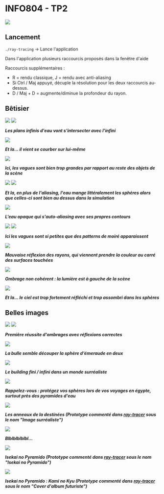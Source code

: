 # INFO804 - TP2
<img src="./Selection/output_19-02-2023 20-57-41.png">

## Lancement

`./ray-tracing` -> Lance l'application

Dans l'application plusieurs raccourcis proposés dans la fenêtre d'aide

Raccourcis supplémentaires : 

- R = rendu classique, J = rendu avec anti-aliasing
- Si Ctrl / Maj appuyé, décuple la résolution pour les deux raccourcis au-dessus.
- D / Maj + D = augmente/diminue la profondeur du rayon.

## Bêtisier

<img src="./Selection/output_14-02-2023 11-46-07.png">
<img src="./Selection/output_14-02-2023 11-51-09.png">

**_Les plans infinis d'eau vont s'intersecter avec l'infini_**

<img src="./Selection/output_15-02-2023 11-10-43.png">

**_Et la... il vient se courber sur lui-même_**

<img src="./Selection/output_15-02-2023 12-10-05.png">

**_Ici, les vagues sont bien trop grandes par rapport au reste des objets de la scène_**

<img src="./Selection/output_15-02-2023 12-11-05.png">
<img src="./Selection/output_15-02-2023 12-36-21.png">

**_Et la, en plus de l'aliasing, l'eau mange littéralement les sphères alors que celles-ci sont bien au dessus dans la simulation_**

<img src="./Selection/output_15-02-2023 12-29-18.png">

**_L'eau opaque qui s'auto-aliasing avec ses propres contours_**


<img src="./Selection/output_15-02-2023 12-41-45.png">
<img src="./Selection/output_15-02-2023 16-18-48.png">

**_Ici les vagues sont si petites que des patterns de moiré apparaissent_**

<img src="./Selection/output_15-02-2023 16-21-17.png">

**_Mauvaise réflexion des rayons, qui viennent prendre la couleur au carré des surfaces touchées_**

<img src="./Selection/output_15-02-2023 16-43-26.png">

**_Ombrage non cohérent : la lumière est à gauche de la scène_**

<img src="./Selection/output_15-02-2023 16-43-46.png">

**_Et la... le ciel est trop fortement réfléchi et trop assombri dans les sphères_**

## Belles images

<img src="./Selection/output_14-02-2023 10-12-12.png">
<img src="./Selection/output_14-02-2023 10-22-20.png">

**_Première réussite d'ombrages avec réflexions correctes_**

<img src="./Selection/output_14-02-2023 10-29-11.png">

**_La bulle semble découper la sphère d'émeraude en deux_**

<img src="./Selection/output_14-02-2023 11-10-01.png">

**_Le building fini / infini dans un monde surréaliste_**

<img src="./Selection/output_15-02-2023 17-56-48.png">

**_Rappelez-vous : protégez vos sphères lors de vos voyages en égypte, surtout près des pyramides d'eau_**

<img src="./Selection/output_16-02-2023 17-10-10.png">

**_Les anneaux de la destinées (Prototype commenté dans [ray-tracer](ray-tracer.cpp) sous le nom "Image surréaliste")_**

<img src="./Selection/output_18-02-2023 23-20-19.png">

**_Blblblblblbl..._**

<img src="./Selection/output_19-02-2023 01-32-55.png">

**_Isekai no Pyramido (Prototype commenté dans [ray-tracer](ray-tracer.cpp) sous le nom "Isekai no Pyramido")_**

<img src="./Selection/output_19-02-2023 20-57-41.png">

**_Isekai no Pyramido : Kami no Kyu (Prototype commenté dans [ray-tracer](ray-tracer.cpp) sous le nom "Cover d'album futuriste")_**